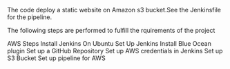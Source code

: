 The code deploy a static website on Amazon s3 bucket.See the Jenkinsfile for the pipeline.

The following steps are performed to fulfill the rquirements of the project

AWS Steps
Install Jenkins On Ubuntu
Set Up Jenkins
Install Blue Ocean plugin
Set up a GitHub Repository
Set up AWS credentials in Jenkins
Set up S3 Bucket
Set up pipeline for AWS



